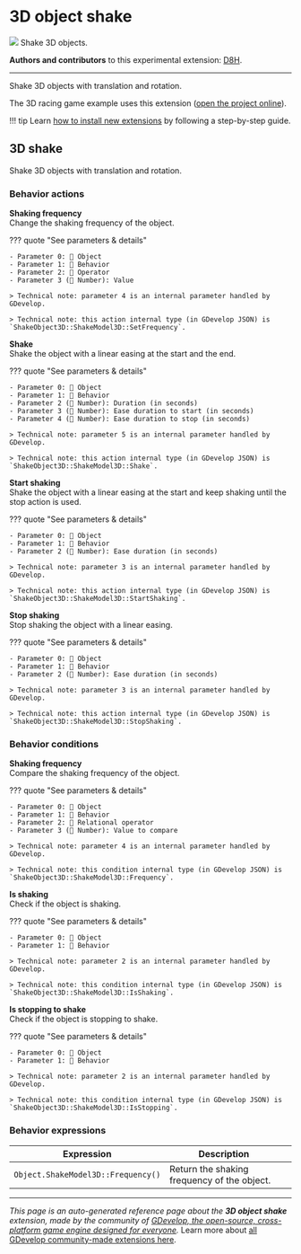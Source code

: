 # 3D object shake

<img src="https://resources.gdevelop-app.com/assets/Icons/vector-difference-ab.svg" class="extension-icon"></img>
Shake 3D objects.

**Authors and contributors** to this experimental extension: [D8H](https://gd.games/D8H).

---

Shake 3D objects with translation and rotation.

The 3D racing game example uses this extension ([open the project online](https://editor.gdevelop.io/?project=example://3d-racing-game)).

!!! tip
    Learn [how to install new extensions](/gdevelop5/extensions/search) by following a step-by-step guide.



## 3D shake 

Shake 3D objects with translation and rotation. 

### Behavior actions

**Shaking frequency**  
Change the shaking frequency of the object.

??? quote "See parameters & details"

    - Parameter 0: 👾 Object
    - Parameter 1: 🧩 Behavior
    - Parameter 2: 🟰 Operator
    - Parameter 3 (🔢 Number): Value

    > Technical note: parameter 4 is an internal parameter handled by GDevelop.

    > Technical note: this action internal type (in GDevelop JSON) is `ShakeObject3D::ShakeModel3D::SetFrequency`.

**Shake**  
Shake the object with a linear easing at the start and the end.

??? quote "See parameters & details"

    - Parameter 0: 👾 Object
    - Parameter 1: 🧩 Behavior
    - Parameter 2 (🔢 Number): Duration (in seconds)
    - Parameter 3 (🔢 Number): Ease duration to start (in seconds)
    - Parameter 4 (🔢 Number): Ease duration to stop (in seconds)

    > Technical note: parameter 5 is an internal parameter handled by GDevelop.

    > Technical note: this action internal type (in GDevelop JSON) is `ShakeObject3D::ShakeModel3D::Shake`.

**Start shaking**  
Shake the object with a linear easing at the start and keep shaking until the stop action is used.

??? quote "See parameters & details"

    - Parameter 0: 👾 Object
    - Parameter 1: 🧩 Behavior
    - Parameter 2 (🔢 Number): Ease duration (in seconds)

    > Technical note: parameter 3 is an internal parameter handled by GDevelop.

    > Technical note: this action internal type (in GDevelop JSON) is `ShakeObject3D::ShakeModel3D::StartShaking`.

**Stop shaking**  
Stop shaking the object with a linear easing.

??? quote "See parameters & details"

    - Parameter 0: 👾 Object
    - Parameter 1: 🧩 Behavior
    - Parameter 2 (🔢 Number): Ease duration (in seconds)

    > Technical note: parameter 3 is an internal parameter handled by GDevelop.

    > Technical note: this action internal type (in GDevelop JSON) is `ShakeObject3D::ShakeModel3D::StopShaking`.

### Behavior conditions

**Shaking frequency**  
Compare the shaking frequency of the object.

??? quote "See parameters & details"

    - Parameter 0: 👾 Object
    - Parameter 1: 🧩 Behavior
    - Parameter 2: 🟰 Relational operator
    - Parameter 3 (🔢 Number): Value to compare

    > Technical note: parameter 4 is an internal parameter handled by GDevelop.

    > Technical note: this condition internal type (in GDevelop JSON) is `ShakeObject3D::ShakeModel3D::Frequency`.

**Is shaking**  
Check if the object is shaking.

??? quote "See parameters & details"

    - Parameter 0: 👾 Object
    - Parameter 1: 🧩 Behavior

    > Technical note: parameter 2 is an internal parameter handled by GDevelop.

    > Technical note: this condition internal type (in GDevelop JSON) is `ShakeObject3D::ShakeModel3D::IsShaking`.

**Is stopping to shake**  
Check if the object is stopping to shake.

??? quote "See parameters & details"

    - Parameter 0: 👾 Object
    - Parameter 1: 🧩 Behavior

    > Technical note: parameter 2 is an internal parameter handled by GDevelop.

    > Technical note: this condition internal type (in GDevelop JSON) is `ShakeObject3D::ShakeModel3D::IsStopping`.

### Behavior expressions

| Expression | Description |  |
|-----|-----|-----|
| `Object.ShakeModel3D::Frequency()` | Return the shaking frequency of the object. ||


---

*This page is an auto-generated reference page about the **3D object shake** extension, made by the community of [GDevelop, the open-source, cross-platform game engine designed for everyone](https://gdevelop.io/).* Learn more about [all GDevelop community-made extensions here](/gdevelop5/extensions).